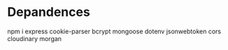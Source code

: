 # Depandences

npm i express cookie-parser bcrypt mongoose dotenv jsonwebtoken cors cloudinary morgan

